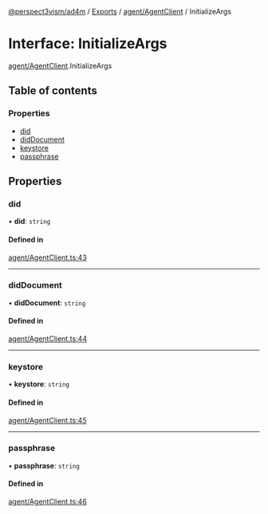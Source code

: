 [@perspect3vism/ad4m](../README.md) / [Exports](../modules.md) / [agent/AgentClient](../modules/agent_AgentClient.md) / InitializeArgs

# Interface: InitializeArgs

[agent/AgentClient](../modules/agent_AgentClient.md).InitializeArgs

## Table of contents

### Properties

- [did](agent_AgentClient.InitializeArgs.md#did)
- [didDocument](agent_AgentClient.InitializeArgs.md#diddocument)
- [keystore](agent_AgentClient.InitializeArgs.md#keystore)
- [passphrase](agent_AgentClient.InitializeArgs.md#passphrase)

## Properties

### did

• **did**: `string`

#### Defined in

[agent/AgentClient.ts:43](https://github.com/perspect3vism/ad4m/blob/6c5aaad/src/agent/AgentClient.ts#L43)

___

### didDocument

• **didDocument**: `string`

#### Defined in

[agent/AgentClient.ts:44](https://github.com/perspect3vism/ad4m/blob/6c5aaad/src/agent/AgentClient.ts#L44)

___

### keystore

• **keystore**: `string`

#### Defined in

[agent/AgentClient.ts:45](https://github.com/perspect3vism/ad4m/blob/6c5aaad/src/agent/AgentClient.ts#L45)

___

### passphrase

• **passphrase**: `string`

#### Defined in

[agent/AgentClient.ts:46](https://github.com/perspect3vism/ad4m/blob/6c5aaad/src/agent/AgentClient.ts#L46)
